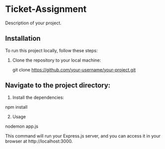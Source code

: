 # Ticket-Assignment

Description of your project.

## Installation

To run this project locally, follow these steps:

1. Clone the repository to your local machine:


   git clone https://github.com/your-username/your-project.git

## Navigate to the project directory:

1. Install the dependencies:

npm install

2. Usage

nodemon app.js

This command will run your Express.js server, and you can access it in your browser at http://localhost:3000.
